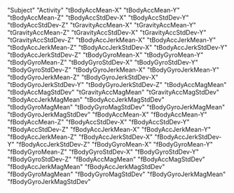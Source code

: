 
"Subject"
"Activity"
"tBodyAccMean-X"
"tBodyAccMean-Y"
"tBodyAccMean-Z"
"tBodyAccStdDev-X"
"tBodyAccStdDev-Y"
"tBodyAccStdDev-Z"
"tGravityAccMean-X"
"tGravityAccMean-Y"
"tGravityAccMean-Z"
"tGravityAccStdDev-X"
"tGravityAccStdDev-Y"
"tGravityAccStdDev-Z"
"tBodyAccJerkMean-X"
"tBodyAccJerkMean-Y"
"tBodyAccJerkMean-Z"
"tBodyAccJerkStdDev-X"
"tBodyAccJerkStdDev-Y"
"tBodyAccJerkStdDev-Z"
"tBodyGyroMean-X"
"tBodyGyroMean-Y"
"tBodyGyroMean-Z"
"tBodyGyroStdDev-X"
"tBodyGyroStdDev-Y"
"tBodyGyroStdDev-Z"
"tBodyGyroJerkMean-X"
"tBodyGyroJerkMean-Y"
"tBodyGyroJerkMean-Z"
"tBodyGyroJerkStdDev-X"
"tBodyGyroJerkStdDev-Y"
"tBodyGyroJerkStdDev-Z"
"tBodyAccMagMean"
"tBodyAccMagStdDev"
"tGravityAccMagMean"
"tGravityAccMagStdDev"
"tBodyAccJerkMagMean"
"tBodyAccJerkMagStdDev"
"tBodyGyroMagMean"
"tBodyGyroMagStdDev"
"tBodyGyroJerkMagMean"
"tBodyGyroJerkMagStdDev"
"fBodyAccMean-X"
"fBodyAccMean-Y"
"fBodyAccMean-Z"
"fBodyAccStdDev-X"
"fBodyAccStdDev-Y"
"fBodyAccStdDev-Z"
"fBodyAccJerkMean-X"
"fBodyAccJerkMean-Y"
"fBodyAccJerkMean-Z"
"fBodyAccJerkStdDev-X"
"fBodyAccJerkStdDev-Y"
"fBodyAccJerkStdDev-Z"
"fBodyGyroMean-X"
"fBodyGyroMean-Y"
"fBodyGyroMean-Z"
"fBodyGyroStdDev-X"
"fBodyGyroStdDev-Y"
"fBodyGyroStdDev-Z"
"fBodyAccMagMean"
"fBodyAccMagStdDev"
"fBodyAccJerkMagMean"
"fBodyAccJerkMagStdDev"
"fBodyGyroMagMean"
"fBodyGyroMagStdDev"
"fBodyGyroJerkMagMean"
"fBodyGyroJerkMagStdDev"
